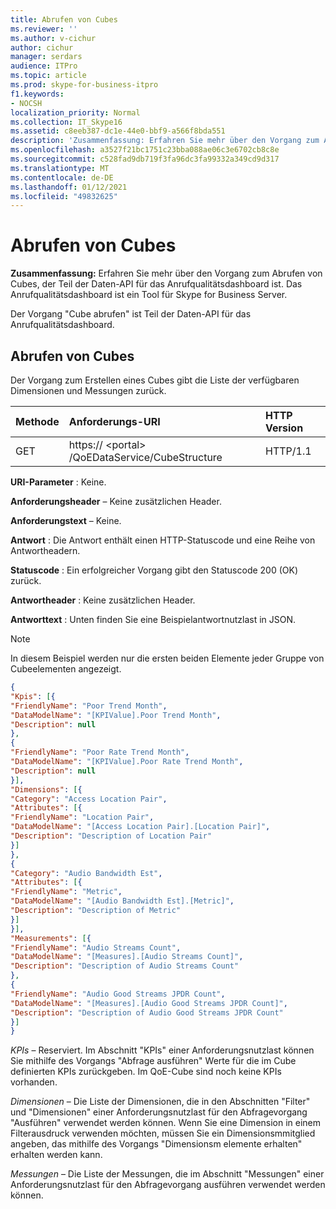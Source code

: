 ```yaml
---
title: Abrufen von Cubes
ms.reviewer: ''
ms.author: v-cichur
author: cichur
manager: serdars
audience: ITPro
ms.topic: article
ms.prod: skype-for-business-itpro
f1.keywords:
- NOCSH
localization_priority: Normal
ms.collection: IT_Skype16
ms.assetid: c8eeb387-dc1e-44e0-bbf9-a566f8bda551
description: 'Zusammenfassung: Erfahren Sie mehr über den Vorgang zum Abrufen von Cubes, der Teil der Daten-API für das Anrufqualitätsdashboard ist. Das Anrufqualitätsdashboard ist ein Tool für Skype for Business Server.'
ms.openlocfilehash: a3527f21bc1751c23bba088ae06c3e6702cb8c8e
ms.sourcegitcommit: c528fad9db719f3fa96dc3fa99332a349cd9d317
ms.translationtype: MT
ms.contentlocale: de-DE
ms.lasthandoff: 01/12/2021
ms.locfileid: "49832625"
---
```

# <a name="get-cube"></a>Abrufen von Cubes
 
**Zusammenfassung:** Erfahren Sie mehr über den Vorgang zum Abrufen von Cubes, der Teil der Daten-API für das Anrufqualitätsdashboard ist. Das Anrufqualitätsdashboard ist ein Tool für Skype for Business Server.
  
Der Vorgang "Cube abrufen" ist Teil der Daten-API für das Anrufqualitätsdashboard.
  
## <a name="get-cube"></a>Abrufen von Cubes

Der Vorgang zum Erstellen eines Cubes gibt die Liste der verfügbaren Dimensionen und Messungen zurück.
  

|**Methode**|**Anforderungs-URI**|**HTTP Version**|
|:-----|:-----|:-----|
|GET  <br/> |https:// \<portal\> /QoEDataService/CubeStructure  <br/> |HTTP/1.1  <br/> |
   
 **URI-Parameter** : Keine.
  
 **Anforderungsheader** – Keine zusätzlichen Header.
  
 **Anforderungstext** – Keine.
  
 **Antwort** : Die Antwort enthält einen HTTP-Statuscode und eine Reihe von Antwortheadern.
  
 **Statuscode** : Ein erfolgreicher Vorgang gibt den Statuscode 200 (OK) zurück.
  
 **Antwortheader** : Keine zusätzlichen Header.
  
 **Antworttext** : Unten finden Sie eine Beispielantwortnutzlast in JSON.
  
> [!NOTE]
> In diesem Beispiel werden nur die ersten beiden Elemente jeder Gruppe von Cubeelementen angezeigt. 
  
```json
{
"Kpis": [{
"FriendlyName": "Poor Trend Month",
"DataModelName": "[KPIValue].Poor Trend Month",
"Description": null
},
{
"FriendlyName": "Poor Rate Trend Month",
"DataModelName": "[KPIValue].Poor Rate Trend Month",
"Description": null
}],
"Dimensions": [{
"Category": "Access Location Pair",
"Attributes": [{
"FriendlyName": "Location Pair",
"DataModelName": "[Access Location Pair].[Location Pair]",
"Description": "Description of Location Pair"
}]
},
{
"Category": "Audio Bandwidth Est",
"Attributes": [{
"FriendlyName": "Metric",
"DataModelName": "[Audio Bandwidth Est].[Metric]",
"Description": "Description of Metric"
}]
}],
"Measurements": [{
"FriendlyName": "Audio Streams Count",
"DataModelName": "[Measures].[Audio Streams Count]",
"Description": "Description of Audio Streams Count"
},
{
"FriendlyName": "Audio Good Streams JPDR Count",
"DataModelName": "[Measures].[Audio Good Streams JPDR Count]",
"Description": "Description of Audio Good Streams JPDR Count"
}]
}
```

 *KPIs*  – Reserviert. Im Abschnitt "KPIs" einer Anforderungsnutzlast können Sie mithilfe des Vorgangs "Abfrage ausführen" Werte für die im Cube definierten KPIs zurückgeben. Im QoE-Cube sind noch keine KPIs vorhanden.
  
 *Dimensionen*  – Die Liste der Dimensionen, die in den Abschnitten "Filter" und "Dimensionen" einer Anforderungsnutzlast für den Abfragevorgang "Ausführen" verwendet werden können. Wenn Sie eine Dimension in einem Filterausdruck verwenden möchten, müssen Sie ein Dimensionsmmitglied angeben, das mithilfe des Vorgangs "Dimensionsm elemente erhalten" erhalten werden kann.
  
 *Messungen*  – Die Liste der Messungen, die im Abschnitt "Messungen" einer Anforderungsnutzlast für den Abfragevorgang ausführen verwendet werden können.
  

